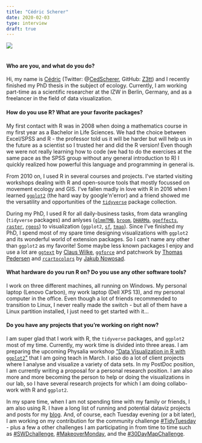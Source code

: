 ```yaml
---
title: "Cédric Scherer"
date: 2020-02-03
type: interview
draft: true
---
```


![](/images/2020-02-03-Cedric-Scherer/photo2.jpg)  
&nbsp;  
  
#### Who are you, and what do you do?
Hi, my name is [Cédric](https://cedricscherer.netlify.com/top/about) (Twitter: @[CedScherer](https://twitter.com/CedScherer), GitHub: [Z3tt](https://github.com/Z3tt/)) and I recently finished my PhD thesis in the subject of ecology. Currently, I am working part-time as a scientific researcher at the IZW in Berlin, Germany, and as a freelancer in the field of data visualization.   
<!--more-->
#### How do you use R? What are your favorite packages?
My first contact with R was in 2008 when doing a mathematics course in my first year as a Bachelor in Life Sciences. We had the choice between Excel/SPSS and R - the professor told us it will be harder but will help us in the future as a scientist so I trusted her and did the R version! Even though we were not really learning how to code (we had to do the exercises at the same pace as the SPSS group without any general introduction to R) I quickly realized how powerful this language and programming in general is.  

From 2010 on, I used R in several courses and projects. I've started visiting workshops dealing with R and open-source tools that mostly focussed on movement ecology and GIS. I've fallen madly in love with R in 2016 when I learned [`ggplot2`](https://ggplot2.tidyverse.org/) (the hard way by google'n'error) and a friend showed me the versatility and opportunities of the [`tidyverse`]([`tidyverse`](https://www.tidyverse.org/)) package collection.   

During my PhD, I used R for all daily-business tasks, from data wrangling (`tidyverse` packages) and anlyses ([`glmmTMB`](https://github.com/glmmTMB/glmmTMB), [`broom`](https://broom.tidyverse.org/), [`DHARMa`](http://florianhartig.github.io/DHARMa/), [`ggeffects`](https://strengejacke.github.io/ggeffects/), [`raster`](https://cran.r-project.org/web/packages/raster/vignettes/Raster.pdf), [`rgeos`](https://r-forge.r-project.org/projects/rgeos/)) to visualization (`ggplot2`, [`sf`](https://r-spatial.github.io/sf/), [`tmap`](https://github.com/mtennekes/tmap)). Since I've finished my PhD, I spend most of my spare time designing visualizations with `ggplot2` and its wonderful world of extension packages. So I can't name any other than `ggplot2` as my favorite! Some maybe less known packages I enjoy and use a lot are [`ggtext`](https://wilkelab.org/ggtext/) by [Claus Wilke](https://twitter.com/ClausWilke), [`ggforce`](https://ggforce.data-imaginist.com/) and patchwork by [Thomas Pedersen](https://twitter.com/thomasp85) and [`rcartocolors`](https://nowosad.github.io/rcartocolor/) by [Jakub Nowosad](https://twitter.com/jakub_nowosad). 

#### What hardware do you run R on? Do you use any other software tools?  
I work on three different machines, all running on Windows. My personal laptop (Lenovo Carbon), my work laptop (Dell XPS 13), and my personal computer in the office. Even though a lot of friends recommended to transition to Linux, I never really made the switch - but all of them have a Linux partition installed, I just need to get started with it...

#### Do you have any projects that you’re working on right now?  
I am super glad that I work with R, the `tidyverse` packages, and `ggplot2` most of my time. Currently, my work time is divided into three areas.  I am preparing the upcoming Physalia workshop ["Data Visualization in R with `ggplot2`"](https://www.physalia-courses.org/courses-workshops/course56/) that I am going teach in March. I also do a lot of client projects where I analyse and visualize a variety of data sets. In my PostDoc position, I am currently writing a proposal for a personal research position. I am also more and more becoming the person to help or doing the visualizations in our lab, so I have several research projects for which I am doing collabo-work with R and `ggplot2`.  

In my spare time, when I am not spending time with my family or friends, I am also using R. I have a long list of running and potential dataviz projects and posts for my [blog](https://cedricscherer.netlify.com/). And, of course, each Tuesday evening (or a bit later), I am working on my contribution for the community challenge [#TidyTuesday](https://github.com/Z3tt/TidyTuesday) - plus a few a other challenges I am participating in from time to time such as [#SWDchallenge](https://github.com/Z3tt/SWDchallenge), [#MakeoverMonday](https://github.com/Z3tt/MakeoverMonday), and the [#30DayMapChallenge](https://github.com/Z3tt/30DayMapChallenge). 


